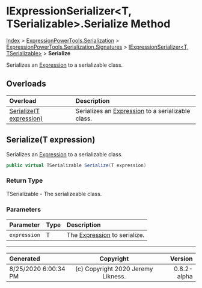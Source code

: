 ﻿# IExpressionSerializer&lt;T, TSerializable>.Serialize Method

[Index](../index.md) > [ExpressionPowerTools.Serialization](ExpressionPowerTools.Serialization.a.md) > [ExpressionPowerTools.Serialization.Signatures](ExpressionPowerTools.Serialization.Signatures.n.md) > [IExpressionSerializer<T, TSerializable>](ExpressionPowerTools.Serialization.Signatures.IExpressionSerializer`2.i.md) > **Serialize**

Serializes an [Expression](https://docs.microsoft.com/dotnet/api/system.linq.expressions.expression) to a serializable class.

## Overloads

| Overload | Description |
| :-- | :-- |
| [Serialize(T expression)](#serializet-expression) | Serializes an [Expression](https://docs.microsoft.com/dotnet/api/system.linq.expressions.expression) to a serializable class. |
## Serialize(T expression)

Serializes an [Expression](https://docs.microsoft.com/dotnet/api/system.linq.expressions.expression) to a serializable class.

```csharp
public virtual TSerializable Serialize(T expression)
```

### Return Type

TSerializable - The serializeable class.

### Parameters

| Parameter | Type | Description |
| :-- | :-- | :-- |
| `expression` | T | The [Expression](https://docs.microsoft.com/dotnet/api/system.linq.expressions.expression) to serialize. |



---

| Generated | Copyright | Version |
| :-- | :-: | --: |
| 8/25/2020 6:00:34 PM | (c) Copyright 2020 Jeremy Likness. | 0.8.2-alpha |
